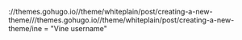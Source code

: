
  ://themes.gohugo.io//theme/whiteplain/post/creating-a-new-theme///themes.gohugo.io//theme/whiteplain/post/creating-a-new-theme/ine = "Vine username"
